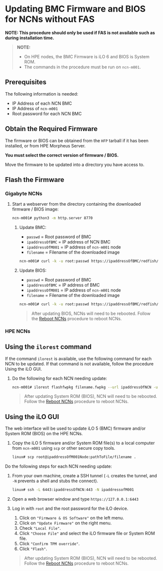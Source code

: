 # Updating BMC Firmware and BIOS for NCNs without FAS

**NOTE: This procedure should only be used if FAS is not available such as during installation time.**

> **NOTE:**
> * On HPE nodes, the BMC Firmware is iLO 6 and BIOS is System ROM.
> * The commands in the procedure must be run on `ncn-m001`.

## Prerequisites

The following information is needed:

* IP Address of each NCN BMC
* IP Address of `ncn-m001`
* Root password for each NCN BMC

## Obtain the Required Firmware

The firmware or BIOS can be obtained from the `HFP` tarball if it has been installed, or from HPE Morpheus Server.

**You must select the correct version of firmware / BIOS.**

Move the firmware to be updated into a directory you have access to.

## Flash the Firmware

### Gigabyte NCNs

1. Start a webserver from the directory containing the downloaded firmware / BIOS image:

    ```bash
    ncn-m001# python3 -m http.server 8770
    ```

    1. Update BMC:

       * `passwd` = Root password of BMC
       * `ipaddressOfBMC` = IP address of NCN BMC
       * `ipaddressOfM001` = IP address of `ncn-m001` node
       * `filename` = Filename of the downloaded image

       ```bash
       ncn-m001# curl -k -u root:passwd https://ipaddressOfBMC/redfish/v1/UpdateService/Actions/SimpleUpdate -d '{"ImageURI":"http://ipaddressOfM001:8770/filename", "TransferProtocol":"HTTP", "UpdateComponent":"BMC"}'
       ```

    2. Update BIOS:

       * `passwd` = Root password of BMC
       * `ipaddressOfBMC` = IP address of BMC
       * `ipaddressOfM001` = IP address of `ncn-m001` node
       * `filename` = Filename of the downloaded image

       ```bash
       ncn-m001# curl -k -u root:passwd https://ipaddressOfBMC/redfish/v1/UpdateService/Actions/SimpleUpdate -d '{"ImageURI":"http://ipaddressOfM001:8770/filename", "TransferProtocol":"HTTP", "UpdateComponent":"BIOS"}'
       ```

       > After updating BIOS, NCNs will need to be rebooted. Follow the [Reboot NCNs](../node_management/Reboot_NCNs.md) procedure to reboot NCNs.

### HPE NCNs

## Using the `ilorest` command

If the command `ilorest` is available, use the following command for each NCN to be updated.
If that command is not available, follow the procedure Using the iLO GUI.

1. Do the following for each NCN needing update:

    ```bash
    ncn-m001# ilorest flashfwpkg filename.fwpkg --url ipaddressOfNCN -u root -p passwd
    ```

    > After updating System ROM (BIOS), NCN will need to be rebooted. Follow the [Reboot NCNs](../node_management/Reboot_NCNs.md) procedure to reboot NCNs.

## Using the iLO GUI

The web interface will be used to update iLO 5 (BMC) firmware and/or System ROM (BIOS) on the HPE NCNs.

1. Copy the iLO 5 firmware and/or System ROM file(s) to a local computer from `ncn-m001` using `scp` or other secure copy tools.

    ```bash
    linux# scp root@ipaddressOfM001Node:pathToFile/filename .
    ```

Do the following steps for each NCN needing update:

1. From your own machine, create a SSH tunnel (`-L` creates the tunnel, and `-N` prevents a shell and stubs the connect).

    ```bash
    linux# ssh -L 6443:ipaddressOfNCN:443 -N ipaddressofM001
    ```

1. Open a web browser window and type `https://127.0.0.1:6443`

1. Log in with `root` and the root password for the iLO device.

    1. Click on `"Firmware & OS Software"` on the left menu.
    1. Click on `"Update Firmware"` on the right menu.
    1. Check `"Local File"`.
    1. Click `"Choose File"` and select the iLO firmware file or System ROM file.
    1. Click `"Confirm TPM override"`.
    1. Click `"Flash"`.

    > After updating System ROM (BIOS), NCN will need to be rebooted. Follow the [Reboot NCNs](../node_management/Reboot_NCNs.md) procedure to reboot NCNs.
